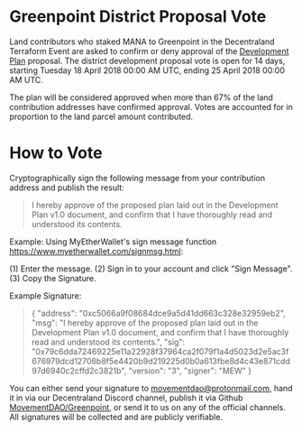 # Greenpoint District Proposal Vote

Land contributors who staked MANA to Greenpoint in the Decentraland Terraform Event are asked to confirm or deny approval of the [Development Plan]( https://github.com/MovementDAO/Greenpoint/blob/master/Greenpoint-Dev-Plan-v1.0.pdf) proposal. The district development proposal vote is open for 14 days, starting Tuesday 18 April 2018 00:00 AM UTC, ending 25 April 2018 00:00 AM UTC.

The plan will be considered approved when more than 67% of the land contribution addresses have confirmed approval. Votes are accounted for in proportion to the land parcel amount contributed.

# How to Vote

Cryptographically sign the following message from your contribution address and publish the result:

>I hereby approve of the proposed plan laid out in the Development Plan v1.0 document, and confirm that I have thoroughly read and understood its contents.

Example: Using MyEtherWallet's sign message function https://www.myetherwallet.com/signmsg.html:

(1) Enter the message. (2) Sign in to your account and click "Sign Message". (3) Copy the Signature.

Example Signature:
>{
>  "address": "0xc5066a9f08684dce9a5d41dd663c328e32959eb2",
>  "msg": "I hereby approve of the proposed plan laid out in the Development Plan v1.0 document, and confirm that I have thoroughly read and understood its contents.",
>  "sig": "0x79c6dda72469225e11a22928f37964ca2f079f1a4d5023d2e5ac3f676979dcd12706b8f5e4420b9d219225d0b0a613fbe8d4c43e871cdd97d6940c2cffd2c3821b",
>  "version": "3",
>  "signer": "MEW"
>}

You can either send your signature to movementdao@protonmail.com, hand it in via our Decentraland Discord channel, publish it via Github [MovementDAO/Greenpoint](https://github.com/MovementDAO/Greenpoint/issues/1), or send it to us on any of the official channels. All signatures will be collected and are publicly verifiable.

